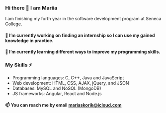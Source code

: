 ### Hi there 👋 I am Mariia 

I am finishing my forth year in the software development program at Seneca College. 
 
#### 🔭 I’m currently working on finding an internship so I can use my gained knowledge in practice. 
#### 🌱 I’m currently learning different ways to improve my programming skills. 

### My Skills ⚡

- Programming languages: C, C++, Java and JavaScript
- Web development: HTML, CSS, AJAX, jQuery, and JSON
- Databases: MySQL and NoSQL (MongoDB)
- JS frameworks: Angular, React and Node.js


#### 📫 You can reach me by email mariaskorik@icloud.com

<!--
**Mariia2373/Mariia2373** is a ✨ _special_ ✨ repository because its `README.md` (this file) appears on your GitHub profile.

Here are some ideas to get you started:

- 🔭 I’m currently working on ...
- 🌱 I’m currently learning ...
- 👯 I’m looking to collaborate on ...
- 🤔 I’m looking for help with ...
- 💬 Ask me about ...
- 📫 How to reach me: ...
- 😄 Pronouns: ...
- ⚡ Fun fact: ...
-->
